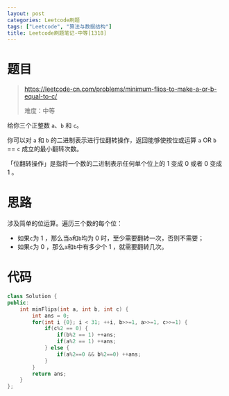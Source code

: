 ```yaml
---
layout: post
categories: Leetcode刷题
tags: ["Leetcode", "算法与数据结构"]
title: Leetcode刷题笔记-中等[1318]
---
```


<!-- more -->

# 题目

> https://leetcode-cn.com/problems/minimum-flips-to-make-a-or-b-equal-to-c/
>
> 难度：中等

给你三个正整数 `a`、`b` 和 `c`。

你可以对 `a` 和 `b` 的二进制表示进行位翻转操作，返回能够使按位或运算  `a` OR `b` == `c` 成立的最小翻转次数。

「位翻转操作」是指将一个数的二进制表示任何单个位上的 1 变成 0 或者 0 变成 1 。

# 思路

涉及简单的位运算。遍历三个数的每个位：

- 如果`c`为 1 ，那么当`a`和`b`均为 0 时，至少需要翻转一次，否则不需要；
- 如果`c`为 0 ，那么`a`和`b`中有多少个 1 ，就需要翻转几次。

# 代码

```c++
class Solution {
public:
    int minFlips(int a, int b, int c) {
        int ans = 0;
        for(int i {0}; i < 31; ++i, b>>=1, a>>=1, c>>=1) {
            if(c%2 == 0) {
                if(b%2 == 1) ++ans;
                if(a%2 == 1) ++ans;
            } else {
                if(a%2==0 && b%2==0) ++ans;
            }
        }
        return ans;
    }
};
```

